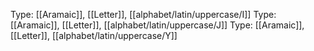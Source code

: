 Type: [[Aramaic]], [[Letter]], [[alphabet/latin/uppercase/I]]
Type: [[Aramaic]], [[Letter]], [[alphabet/latin/uppercase/J]]
Type: [[Aramaic]], [[Letter]], [[alphabet/latin/uppercase/Y]]